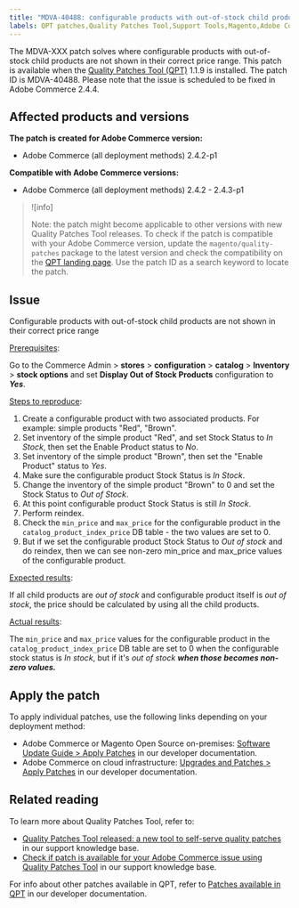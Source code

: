 ```yaml
---
title: "MDVA-40488: configurable products with out-of-stock child products not shown in correct price range."
labels: QPT patches,Quality Patches Tool,Support Tools,Magento,Adobe Commerce,cloud infrastructure,on-premises,configurable products,out-of-stock,child products,price range,QPT 1.1.9,2.4.2,2.4.2-p1,2.4.2-p2,2.4.3,2.4.3-p1
---
```


The MDVA-XXX patch solves where configurable products with out-of-stock child products are not shown in their correct price range. This patch is available when the [Quality Patches Tool (QPT)](https://support.magento.com/hc/en-us/articles/360047139492) 1.1.9 is installed. The patch ID is MDVA-40488. Please note that the issue is scheduled to be fixed in Adobe Commerce 2.4.4.

## Affected products and versions

**The patch is created for Adobe Commerce version:**

* Adobe Commerce (all deployment methods) 2.4.2-p1

**Compatible with Adobe Commerce versions:**

* Adobe Commerce (all deployment methods) 2.4.2 - 2.4.3-p1

>![info]
>
>Note: the patch might become applicable to other versions with new Quality Patches Tool releases. To check if the patch is compatible with your Adobe Commerce version, update the `magento/quality-patches` package to the latest version and check the compatibility on the [QPT landing page](https://devdocs.magento.com/quality-patches/tool.html#patch-grid). Use the patch ID as a search keyword to locate the patch.

## Issue

Configurable products with out-of-stock child products are not shown in their correct price range

<ins>Prerequisites</ins>:

Go to the Commerce Admin > **stores** > **configuration** > **catalog** > **Inventory** > **stock options** and set **Display Out of Stock Products** configuration to ***Yes***.

<ins>Steps to reproduce</ins>:

1. Create a configurable product with two associated products. For example: simple products "Red", "Brown".
1. Set inventory of the simple product "Red", and set  Stock Status to *In Stock*, then set the Enable Product status to *No*.
1. Set inventory of the simple product "Brown", then set the "Enable Product" status to *Yes*.
1. Make sure the configurable product Stock Status is *In Stock*.
1. Change the inventory of the simple product "Brown" to 0 and set the Stock Status to *Out of Stock*.
1. At this point configurable product Stock Status is still *In Stock*.
1. Perform reindex.
1. Check the `min_price` and `max_price` for the configurable product in the `catalog_product_index_price` DB table - the two values are set to 0.
1. But if we set the configurable product Stock Status to *Out of stock* and do reindex, then we can see non-zero min_price and max_price values of the configurable product.

<ins>Expected results</ins>:

If all child products are *out of stock* and configurable product itself is *out of stock*, the price should be calculated by using all the child products.

<ins>Actual results</ins>:

The `min_price` and `max_price` values for the configurable product in the `catalog_product_index_price` DB table are set to 0 when the configurable stock status is *In stock*, but if it's *out of stock* ***when those becomes non-zero values.***

## Apply the patch

To apply individual patches, use the following links depending on your deployment method:

* Adobe Commerce or Magento Open Source on-premises: [Software Update Guide > Apply Patches](https://devdocs.magento.com/guides/v2.4/comp-mgr/patching/mqp.html) in our developer documentation.
* Adobe Commerce on cloud infrastructure: [Upgrades and Patches > Apply Patches](https://devdocs.magento.com/cloud/project/project-patch.html) in our developer documentation.

## Related reading

To learn more about Quality Patches Tool, refer to:

* [Quality Patches Tool released: a new tool to self-serve quality patches](https://support.magento.com/hc/en-us/articles/360047139492) in our support knowledge base.
* [Check if patch is available for your Adobe Commerce issue using Quality Patches Tool](https://support.magento.com/hc/en-us/articles/360047125252) in our support knowledge base.

For info about other patches available in QPT, refer to [Patches available in QPT](https://devdocs.magento.com/quality-patches/tool.html#patch-grid) in our developer documentation.
